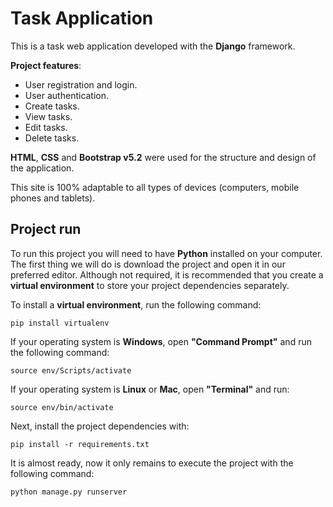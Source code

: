 # Task Application

This is a task web application developed with the **Django** framework.

**Project features**:

- User registration and login.
- User authentication.
- Create tasks.
- View tasks.
- Edit tasks.
- Delete tasks.

**HTML**, **CSS** and **Bootstrap v5.2** were used for the structure and design of the application.

This site is 100% adaptable to all types of devices (computers, mobile phones and tablets).

## Project run

To run this project you will need to have **Python** installed on your computer. The first thing we will do is download the project and open it in our preferred editor. Although not required, it is recommended that you create a **virtual environment** to store your project dependencies separately.

To install a **virtual environment**, run the following command:

```
pip install virtualenv
```

If your operating system is **Windows**, open **"Command Prompt"** and run the following command:

```
source env/Scripts/activate
```

If your operating system is **Linux** or **Mac**, open **"Terminal"** and run:

```
source env/bin/activate
```

Next, install the project dependencies with:

```
pip install -r requirements.txt
```

It is almost ready, now it only remains to execute the project with the following command:

```
python manage.py runserver
```
